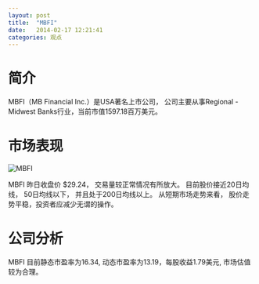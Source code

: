 ```yaml
---
layout: post
title:  "MBFI"
date:   2014-02-17 12:21:41
categories: 观点
---
```


# 简介
MBFI（MB Financial Inc.）是USA著名上市公司，
公司主要从事Regional - Midwest Banks行业，当前市值1597.18百万美元。

# 市场表现

![MBFI](http://finviz.com/chart.ashx?t=MBFI&ty=c&ta=1&p=d&s=l)

MBFI 昨日收盘价 $29.24，
交易量较正常情况有所放大。
目前股价接近20日均线，
50日均线以下，
并且处于200日均线以上。
从短期市场走势来看，
股价走势平稳，投资者应减少无谓的操作。

# 公司分析
MBFI 目前静态市盈率为16.34, 动态市盈率为13.19，每股收益1.79美元,
市场估值较为合理。
